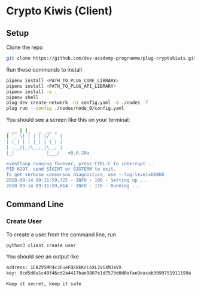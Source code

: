 # Crypto Kiwis (Client)

## Setup

Clone the repo

```sh
git clone https://github.com/dev-academy-programme/plug-cryptokiwis.git
```

Run these commands to install

``` sh
pipenv install <PATH_TO_PLUG_CORE_LIBRARY>
pipenv install <PATH_TO_PLUG_API_LIBRARY>
pipenv install -e .
pipenv shell
plug-dev create-network -n1 config.yaml -d ./nodes -f
plug run --config ./nodes/node_0/config.yaml
```

You should see a screen like this on your terminal:

``` sh
_ __ | |_   _  __ _
| '_ \| | | | |/ _` |
| |_) | | |_| | (_| |
| .__/|_|\__,_|\__, |
|_|            |___/   v0.0.20a

eventloop running forever, press CTRL-C to interrupt...
PID 6297, send SIGINT or SIGTERM to exit.
To get verbose consensus diagnostics, use --log-level=DEBUG
2018-09-14 09:31:59,725 - INFO - 106 - Setting up ...
2018-09-14 09:31:59,814 - INFO - 110 - Running ...

```


## Command Line

### Create User

To create a user from the command line, run

``` sh
python3 client create_user
```

You should see an output like

```sh
address: 1CAZVSMP4c3FueFQE8kKrLoXL2ViXMJeVX
key: 0cd5d6a1c48f46cd2a4417bae9807e1d7573d0d0afae9eacab3999751911199a

Keep it secret, keep it safe
```
